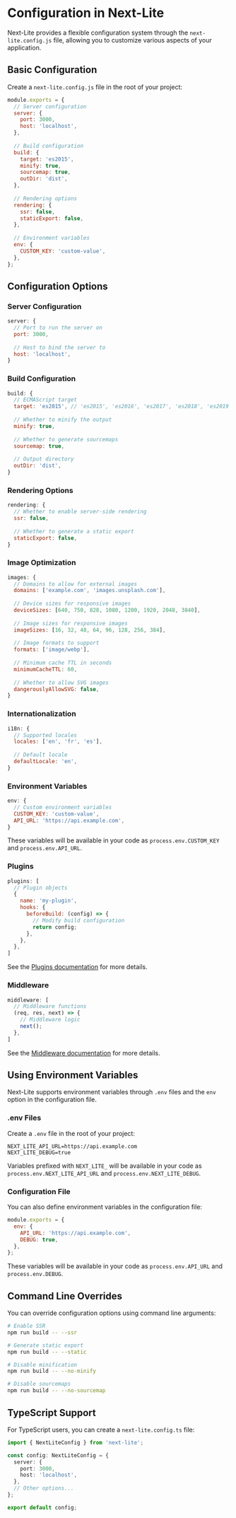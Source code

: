 # Configuration in Next-Lite

Next-Lite provides a flexible configuration system through the `next-lite.config.js` file, allowing you to customize various aspects of your application.

## Basic Configuration

Create a `next-lite.config.js` file in the root of your project:

```js
module.exports = {
  // Server configuration
  server: {
    port: 3000,
    host: 'localhost',
  },
  
  // Build configuration
  build: {
    target: 'es2015',
    minify: true,
    sourcemap: true,
    outDir: 'dist',
  },
  
  // Rendering options
  rendering: {
    ssr: false,
    staticExport: false,
  },
  
  // Environment variables
  env: {
    CUSTOM_KEY: 'custom-value',
  },
};
```

## Configuration Options

### Server Configuration

```js
server: {
  // Port to run the server on
  port: 3000,
  
  // Host to bind the server to
  host: 'localhost',
}
```

### Build Configuration

```js
build: {
  // ECMAScript target
  target: 'es2015', // 'es2015', 'es2016', 'es2017', 'es2018', 'es2019', 'es2020'
  
  // Whether to minify the output
  minify: true,
  
  // Whether to generate sourcemaps
  sourcemap: true,
  
  // Output directory
  outDir: 'dist',
}
```

### Rendering Options

```js
rendering: {
  // Whether to enable server-side rendering
  ssr: false,
  
  // Whether to generate a static export
  staticExport: false,
}
```

### Image Optimization

```js
images: {
  // Domains to allow for external images
  domains: ['example.com', 'images.unsplash.com'],
  
  // Device sizes for responsive images
  deviceSizes: [640, 750, 828, 1080, 1200, 1920, 2048, 3840],
  
  // Image sizes for responsive images
  imageSizes: [16, 32, 48, 64, 96, 128, 256, 384],
  
  // Image formats to support
  formats: ['image/webp'],
  
  // Minimum cache TTL in seconds
  minimumCacheTTL: 60,
  
  // Whether to allow SVG images
  dangerouslyAllowSVG: false,
}
```

### Internationalization

```js
i18n: {
  // Supported locales
  locales: ['en', 'fr', 'es'],
  
  // Default locale
  defaultLocale: 'en',
}
```

### Environment Variables

```js
env: {
  // Custom environment variables
  CUSTOM_KEY: 'custom-value',
  API_URL: 'https://api.example.com',
}
```

These variables will be available in your code as `process.env.CUSTOM_KEY` and `process.env.API_URL`.

### Plugins

```js
plugins: [
  // Plugin objects
  {
    name: 'my-plugin',
    hooks: {
      beforeBuild: (config) => {
        // Modify build configuration
        return config;
      },
    },
  },
]
```

See the [Plugins documentation](./plugins.md) for more details.

### Middleware

```js
middleware: [
  // Middleware functions
  (req, res, next) => {
    // Middleware logic
    next();
  },
]
```

See the [Middleware documentation](./middleware.md) for more details.

## Using Environment Variables

Next-Lite supports environment variables through `.env` files and the `env` option in the configuration file.

### .env Files

Create a `.env` file in the root of your project:

```
NEXT_LITE_API_URL=https://api.example.com
NEXT_LITE_DEBUG=true
```

Variables prefixed with `NEXT_LITE_` will be available in your code as `process.env.NEXT_LITE_API_URL` and `process.env.NEXT_LITE_DEBUG`.

### Configuration File

You can also define environment variables in the configuration file:

```js
module.exports = {
  env: {
    API_URL: 'https://api.example.com',
    DEBUG: true,
  },
};
```

These variables will be available in your code as `process.env.API_URL` and `process.env.DEBUG`.

## Command Line Overrides

You can override configuration options using command line arguments:

```bash
# Enable SSR
npm run build -- --ssr

# Generate static export
npm run build -- --static

# Disable minification
npm run build -- --no-minify

# Disable sourcemaps
npm run build -- --no-sourcemap
```

## TypeScript Support

For TypeScript users, you can create a `next-lite.config.ts` file:

```ts
import { NextLiteConfig } from 'next-lite';

const config: NextLiteConfig = {
  server: {
    port: 3000,
    host: 'localhost',
  },
  // Other options...
};

export default config;
```
